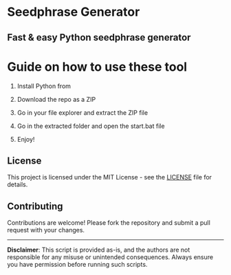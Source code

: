 # Seedphrase Generator           
              
## Fast & easy Python seedphrase generator                 
                    
# Guide on how to use these tool                   
                 
1. Install Python from                 
        
2. Download the repo as a ZIP              
            
3. Go in your file explorer and extract the ZIP file          
                 
4. Go in the extracted folder and open the start.bat file         
                  
5. Enjoy!               
                      
## License                    
             
This project is licensed under the MIT License - see the [LICENSE](LICENSE) file for details.                         
       
## Contributing       
             
Contributions are welcome! Please fork the repository and submit a pull request with your changes.               
              
---             
                
**Disclaimer**: This script is provided as-is, and the authors are not responsible for any misuse or unintended consequences. Always ensure you have permission before running such scripts.                